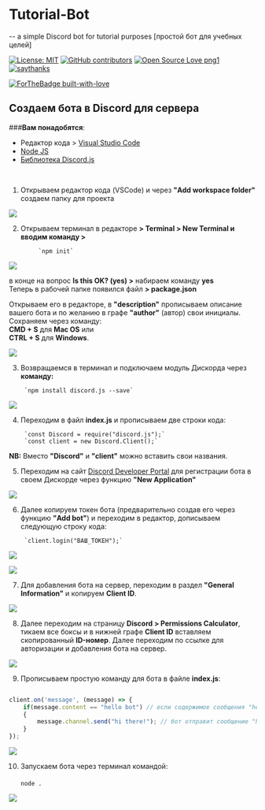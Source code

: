 # Tutorial-Bot
--
a simple Discord bot for tutorial purposes [простой бот для учебных целей]

[![License: MIT](https://img.shields.io/badge/License-MIT-yellow.svg)](https://opensource.org/licenses/MIT) [![GitHub contributors](https://img.shields.io/github/contributors/Naereen/StrapDown.js.svg)](https://GitHub.com/Naereen/StrapDown.js/graphs/contributors/) [![Open Source Love png1](https://badges.frapsoft.com/os/v1/open-source.png?v=103)](https://github.com/ellerbrock/open-source-badges/) [![saythanks](https://img.shields.io/badge/say-thanks-ff69b4.svg)](https://saythanks.io/to/kennethreitz)

[![ForTheBadge built-with-love](http://ForTheBadge.com/images/badges/built-with-love.svg)](https://GitHub.com/Naereen/)


## Создаем бота в Discord для сервера

###**Вам понадобятся**:<br />
- Редактор кода > [Visual Studio Code](https://code.visualstudio.com/)<br />
- [Node JS](https://nodejs.org/en/)<br />
- [Библиотека Discord.js](https://discord.js.org/#/)<br />
<br />

1) Открываем редактор кода (VSCode) и через **"Add workspace folder"** создаем папку для проекта

![](images/15.29.16.png)

2) Открываем терминал в редакторе **> Terminal > New Terminal и вводим команду >**

			`npm init` 

![](images/15.35.27.png)

в конце на вопрос **Is this OK? (yes) >** набираем команду **yes** <br />
Теперь в рабочей папке появился файл **> package.json**

Открываем его в редакторе, в **"description"** прописываем описание вашего бота и по желанию в графе **"author"** (автор) свои инициалы. Сохраняем через команду:<br /> **CMD + S** для **Mac OS** или <br />**CTRL + S** для **Windows**.

![](images/15.38.29.png)

3) Возвращаемся в терминал и подключаем модуль Дискорда через **команду:**
                     
 		`npm install discord.js --save` 

![](images/15.44.23.png)

4) Переходим в файл **index.js** и прописываем две строки кода: 

		`const Discord = require("discord.js");`
		`const client = new Discord.Client();`

**NB:** Вместо **"Discord"** и **"client"** можно вставить свои названия.

5) Переходим на сайт [Discord Developer Portal](https://discordapp.com/developers/applications/) для регистрации бота в своем Дискорде через функцию **"New Application"**

![](images/15.49.21.png)

6) Далее копируем токен бота (предварительно создав его через функцию **"Add bot"**) и переходим в редактор, дописываем следующую строку кода:

		`client.login("ВАШ_ТОКЕН");`

![](images/15.50.53.png)

![](images/15.51.16.png)

7) Для добавления бота на сервер, переходим в раздел **"General Information"** и копируем **Client ID**.

![](images/15.50.37.png)

8) Далее переходим на страницу **Discord > Permissions Calculator**, тикаем все боксы и в нижней графе **Client ID** вставляем скопированный **ID-номер**. Далее переходим по ссылке для авторизации и добавления бота на сервер. 

![](images/DiscordPermissionsCalculator.png)


9) Прописываем простую команду для бота в файле **index.js**:

```javascript

client.on('message', (message) => {
    if(message.content == "hello bot") // если содержимое сообщения "hello bot" (можете подставить свой текст)
    {
        message.channel.send("hi there!"); // бот отправит сообщение "hi there!" (можете подставить свой текст)
    }
});
```

![](images/16.12.16.png)

10) Запускаем бота через терминал командой:<br /><br />
		`node .`


![](images/16.08.25.png)